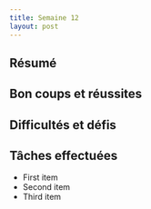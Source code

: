 ```yaml
---
title: Semaine 12
layout: post
---
```


## Résumé

## Bon coups et réussites

## Difficultés et défis

## Tâches effectuées

- First item
- Second item
- Third item
